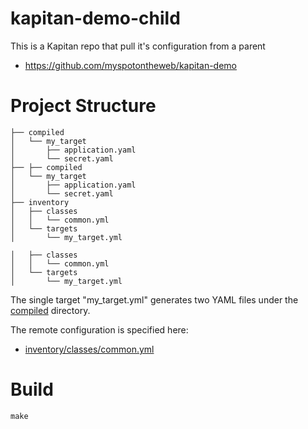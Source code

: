 # kapitan-demo-child

This is a Kapitan repo that pull it's configuration from a parent 

* https://github.com/myspotontheweb/kapitan-demo

# Project Structure

```
├── compiled
│   └── my_target
│       ├── application.yaml
│       └── secret.yaml
├── ├── compiled
│   └── my_target
│       ├── application.yaml
│       └── secret.yaml
├── inventory
│   ├── classes
│   │   └── common.yml
│   └── targets
│       └── my_target.yml

│   ├── classes
│   │   └── common.yml
│   └── targets
│       └── my_target.yml

```

The single target "my_target.yml" generates two YAML files under the [compiled](compiled/my_target) directory.

The remote configuration is specified here:

* [inventory/classes/common.yml](inventory/classes/common.yml)

# Build

```
make
```
